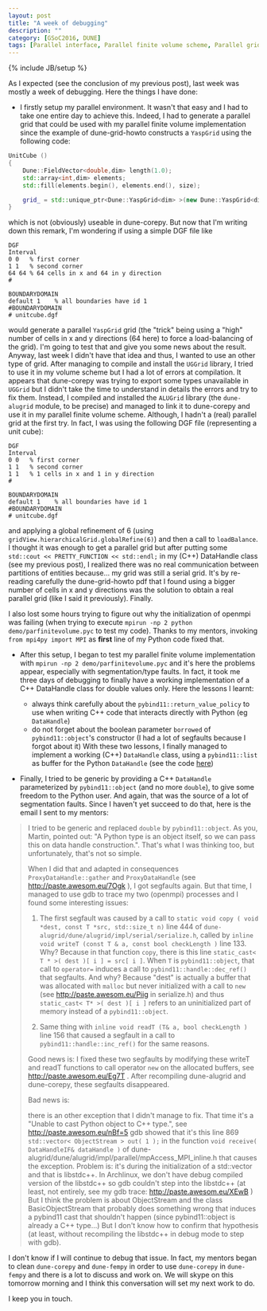 ```yaml
---
layout: post
title: "A week of debugging"
description: ""
category: [GSoC2016, DUNE] 
tags: [Parallel interface, Parallel finite volume scheme, Parallel grid, gdb, MPI, Segmentation faults, ALUGrid]
---
```

{% include JB/setup %}

As I expected (see the conclusion of my previous post), last week was mostly a week of debugging. Here the things I have done:

* I firstly setup my parallel environment. It wasn't that easy and I had to take one entire day to achieve this. Indeed, I had to generate a parallel grid that could be used with my parallel finite volume implementation since the example of dune-grid-howto constructs a `YaspGrid` using the following code:

```c++
UnitCube ()
{
    Dune::FieldVector<double,dim> length(1.0);
    std::array<int,dim> elements;
    std::fill(elements.begin(), elements.end(), size);

    grid_ = std::unique_ptr<Dune::YaspGrid<dim> >(new Dune::YaspGrid<dim>(length,elements))
}
```

which is not (obviously) useable in dune-corepy. But now that I'm writing down this remark, I'm wondering if using a simple DGF file like

```text
DGF
Interval
0 0   % first corner 
1 1   % second corner
64 64 % 64 cells in x and 64 in y direction
# 

BOUNDARYDOMAIN
default 1    % all boundaries have id 1
#BOUNDARYDOMAIN
# unitcube.dgf 
```

would generate a parallel `YaspGrid` grid (the "trick" being using a "high" number of cells in x and y directions (64 here) to force a load-balancing of the grid). I'm going to test that and give you some news about the result. Anyway, last week I didn't have that idea and thus, I wanted to use an other type of grid. After managing to compile and install the `UGGrid` library, I tried to use it in my volume scheme but I had a lot of errors at compilation. It appears that dune-corepy was
trying to export some types unavailable in `UGGrid` but I didn't take the time to understand in details the errors and try to fix them.
Instead, I compiled and installed the `ALUGrid` library (the `dune-alugrid` module, to be precise) and managed to link it to dune-corepy and use it in my parallel finite volume scheme. Although, I hadn't a (real) parallel grid at the first try. In fact, I was using the following DGF file (representing a unit cube):

```text
DGF
Interval
0 0   % first corner 
1 1   % second corner
1 1   % 1 cells in x and 1 in y direction
# 

BOUNDARYDOMAIN
default 1    % all boundaries have id 1
#BOUNDARYDOMAIN
# unitcube.dgf 
```
and applying a global refinement of 6 (using `gridView.hierarchicalGrid.globalRefine(6)`) and then a call to `loadBalance`. I thought it was enough to get a parallel grid but after putting some `std::cout << PRETTY_FUNCTION << std::endl;` in my (C++) DataHandle class (see my previous post), I realized there was no real communication between partitions of entities because… my grid was still a serial grid. It's by re-reading carefully the dune-grid-howto pdf that I found using a
bigger number of cells in x and y directions was the solution to obtain a real parallel grid (like I said it previously). Finally.   


I also lost some hours trying to figure out why the initialization of openmpi was failing (when trying to execute `mpirun -np 2 python demo/parfinitevolume.pyc` to test my code). Thanks to my mentors, invoking `from mpi4py import MPI` as __first__ line of my Python code fixed that.  

* After this setup, I began to test my parallel finite volume implementation with `mpirun -np 2 demo/parfinitevolume.pyc` and it's here the problems appear, especially with segmentation/type faults. In fact, it took me three days of debugging to finally have a working implementation of a C++ DataHandle class for double values only. Here the lessons I learnt:
    * always think carefully about the `pybind11::return_value_policy` to use when writing C++ code that interacts directly with Python (eg `DataHandle`)
    * do not forget about the boolean parameter `borrowed` of `pybind11::object`'s constructor (I had a lot of segfaults because I forgot about it)
With these two lessons, I finally managed to implement a working (C++) `DataHandle` class, using a `pybind11::list` as buffer for the Python `DataHandle` (see the code [here](https://gitlab.dune-project.org/michael.sghaier/dune-corepy/blob/master/dune/corepy/grid/gridview.hh#L104))

* Finally, I tried to be generic by providing a C++ `DataHandle` parameterized by `pybind11::object` (and no more `double`), to give some freedom to the Python user. And again, that was the source of a lot of segmentation faults. Since I haven't yet succeed to do that, here is the email I sent to my mentors:

> I tried to be generic and replaced `double` by `pybind11::object`. As you,
Martin, pointed out: "A Python type is an object itself, so we can pass
this on data handle construction.". That's what I was thinking too, but
unfortunately, that's not so simple.
>
> When I did that and adapted in consequences `ProxyDataHandle::gather` and
`ProxyDataHandle` (see  <http://paste.awesom.eu/7Ogk> ), I got segfaults again.
But that time, I managed to use gdb to trace my two (openmpi) processes and
I found some interesting issues:
>
> 1) The first segfault was caused by a call to `static void copy ( void
*dest, const T *src, std::size_t n)` line 444 of
`dune-alugrid/dune/alugrid/impl/serial/serialize.h`, called by `inline void
writeT (const T & a, const bool checkLength )` line 133. Why? Because in
that function `copy`, there is this line `static_cast< T * >( dest )[ i ] = src[ i ]`. When `T` is `pybind11::object`, that call to `operator=` induces a
call to `pybind11::handle::dec_ref()` that segfaults. And why? Because "dest"
is actually a buffer that was allocated with `malloc` but never initialized
with a call to `new` (see <http://paste.awesom.eu/Piig> in serialize.h) and
thus `static_cast< T* >( dest )[ i ]` refers to an uninitialized part of
memory instead of a `pybind11::object`.
>
> 2) Same thing with `inline void readT (T& a, bool checkLength )` line 156
that caused a segfault in a call to `pybind11::handle::inc_ref()` for the
same reasons.
>
> Good news is: I fixed these two segfaults by modifying these writeT and
readT functions to call operator `new` on the allocated buffers, see
> <http://paste.awesom.eu/Eg7T> . After recompiling dune-alugrid and
dune-corepy, these segfaults disappeared.
>
> Bad news is:
>
> there is an other exception that I didn't manage to fix. That time it's a
"Unable to cast Python object to C++ type.", see <http://paste.awesom.eu/nBf=5> gdb showed that it's this line 869 `std::vector< ObjectStream > out( 1 );`
in the function `void receive( DataHandleIF& dataHandle )` of
dune-alugrid/dune/alugrid/impl/parallel/mpAccess_MPI_inline.h that causes
the exception. Problem is: it's during the initialization of a std::vector
and that is libstdc++. In Archlinux, we don't have debug compiled version
of the libstdc++ so gdb couldn't step into the libstdc++ (at least, not
entirely, see my gdb trace: <http://paste.awesom.eu/XEwB> ) But I think the
problem is about ObjectStream and the class BasicObjectStream that probably
does something wrong that induces a pybind11 cast that shouldn't happen
(since pybind11::object is already a C++ type...) But I don't know how to
confirm that hypothesis (at least, without recompiling the libstdc++ in
debug mode to step with gdb).

I don't know if I will continue to debug that issue. In fact, my mentors began to clean `dune-corepy` and `dune-fempy` in order to use `dune-corepy` in `dune-fempy` and there is a lot to discuss and work on. We will skype on this tomorrow morning and I think this conversation will set my next work to do.

I keep you in touch.
